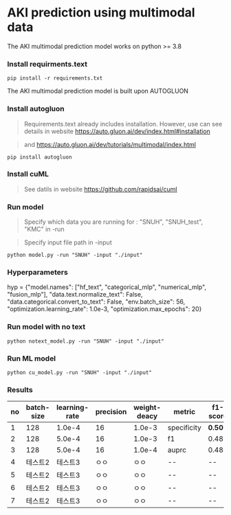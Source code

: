 # AKI prediction using multimodal data

The AKI multimodal prediction model works on python >= 3.8

### Install requirments.text
```
pip install -r requirements.txt
```


The AKI multimodal prediction model is built upon AUTOGLUON

### Install autogluon
> Requirements.text already includes installation. However, use can see details in website https://auto.gluon.ai/dev/index.html#installation

> and https://auto.gluon.ai/dev/tutorials/multimodal/index.html
```
pip install autogluon 
```
### Install cuML
> See datils in website https://github.com/rapidsai/cuml

### Run model
> Specify which data you are running for : "SNUH", "SNUH_test", "KMC"  in -run

> Specify input file path in -input 
```
python model.py -run "SNUH" -input "./input"
```

### Hyperparameters
hyp =  {"model.names": ["hf_text", "categorical_mlp", "numerical_mlp", "fusion_mlp"],
    "data.text.normalize_text": False,
    "data.categorical.convert_to_text": False,
    "env.batch_size": 56,
    "optimization.learning_rate": 1.0e-3,
    "optimization.max_epochs": 20}

### Run model with no text
```
python notext_model.py -run "SNUH" -input "./input"
```

### Run ML model 
```
python cu_model.py -run "SNUH" -input "./input"
```


### Results 

|no|batch-size|learning-rate|precision|weight-deacy|metric|f1-score|AUPRC|AUROC|
|------|---|---|--|--|--|--|--|--|
|1|128|1.0e-4|16|1.0e-3|specificity|**0.507**|**0.905**|0.501|
|2|128|5.0e-4|16|1.0e-3|f1|0.489|0.891|0.456|
|3|128|5.0e-4|16|1.0e-4|auprc|0.480|0.891|0.406|
|4|테스트2|테스트3|ㅇㅇ|ㅇㅇ|--|--|--|--|--|
|5|테스트2|테스트3|ㅇㅇ|ㅇㅇ|--|--|--|--|--|
|6|테스트2|테스트3|ㅇㅇ|ㅇㅇ|--|--|--|--|--|
|7|테스트2|테스트3|ㅇㅇ|ㅇㅇ|--|--|--|--|--|
